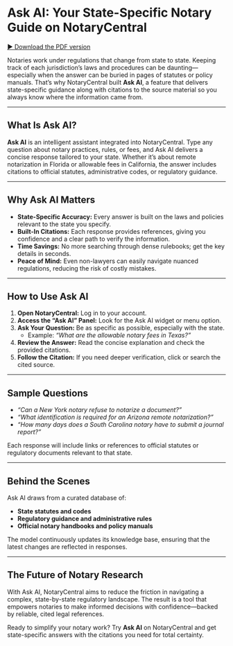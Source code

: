 # Ask AI: Your State-Specific Notary Guide on NotaryCentral

[▶︎ Download the PDF version](/blog-pdf/ask-ai.pdf)

Notaries work under regulations that change from state to state. Keeping track of each jurisdiction’s laws and procedures can be daunting—especially when the answer can be buried in pages of statutes or policy manuals. That’s why NotaryCentral built **Ask AI**, a feature that delivers state-specific guidance along with citations to the source material so you always know where the information came from.

---

## What Is Ask AI?

**Ask AI** is an intelligent assistant integrated into NotaryCentral. Type any question about notary practices, rules, or fees, and Ask AI delivers a concise response tailored to your state. Whether it’s about remote notarization in Florida or allowable fees in California, the answer includes citations to official statutes, administrative codes, or regulatory guidance.

---

## Why Ask AI Matters

- **State-Specific Accuracy:** Every answer is built on the laws and policies relevant to the state you specify.
- **Built-In Citations:** Each response provides references, giving you confidence and a clear path to verify the information.
- **Time Savings:** No more searching through dense rulebooks; get the key details in seconds.
- **Peace of Mind:** Even non-lawyers can easily navigate nuanced regulations, reducing the risk of costly mistakes.

---

## How to Use Ask AI

1. **Open NotaryCentral:** Log in to your account.
2. **Access the “Ask AI” Panel:** Look for the Ask AI widget or menu option.
3. **Ask Your Question:** Be as specific as possible, especially with the state.
   - Example: *“What are the allowable notary fees in Texas?”*
4. **Review the Answer:** Read the concise explanation and check the provided citations.
5. **Follow the Citation:** If you need deeper verification, click or search the cited source.

---

## Sample Questions

- *“Can a New York notary refuse to notarize a document?”*
- *“What identification is required for an Arizona remote notarization?”*
- *“How many days does a South Carolina notary have to submit a journal report?”*

Each response will include links or references to official statutes or regulatory documents relevant to that state.

---

## Behind the Scenes

Ask AI draws from a curated database of:

- **State statutes and codes**
- **Regulatory guidance and administrative rules**
- **Official notary handbooks and policy manuals**

The model continuously updates its knowledge base, ensuring that the latest changes are reflected in responses.

---

## The Future of Notary Research

With Ask AI, NotaryCentral aims to reduce the friction in navigating a complex, state-by-state regulatory landscape. The result is a tool that empowers notaries to make informed decisions with confidence—backed by reliable, cited legal references.

Ready to simplify your notary work? Try **Ask AI** on NotaryCentral and get state-specific answers with the citations you need for total certainty.


